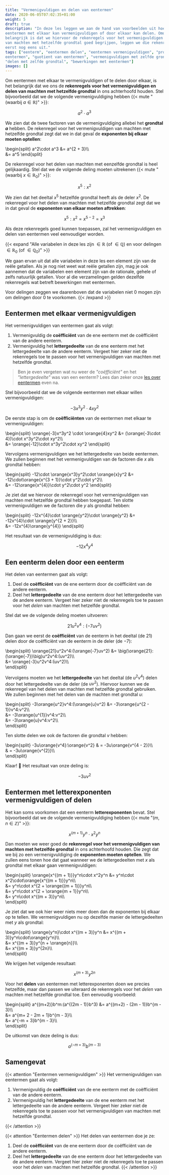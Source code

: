 ```yaml
---
title: "Vermenigvuldigen en delen van eentermen"
date: 2020-06-05T07:02:35+01:00
weight: 5
draft: true
description: "In deze les leggen we aan de hand van voorbeelden uit hoe je
eentermen met elkaar kan vermenigvuldigen of door elkaar kan delen. Omdat het
belangrijk is dat we hiervoor de rekenregels voor het vermenigvuldigen en delen
van machten met hetzelfde grondtal goed begrijpen, leggen we die rekenregels
eerst nog eens uit."
tags: ["eenterm", "eentermen delen", "eentermen vermenigvuldigen", "product van
eentermen", "quotient van eentermen", "vermenigvuldigen met zelfde grondtal",
"delen met zelfde grondtal", "bewerkingen met eentermen"]
images: []
---
```


Om eentermen met elkaar te vermenigvuldigen of te delen door elkaar, is het
belangrijk dat we ons de **rekenregels voor het vermenigvuldigen en delen van
machten met hetzelfde grondtal** in ons achterhoofd houden. Stel bijvoorbeeld
dat we de volgende vermenigvuldiging hebben
{{< mute "(waarbij $a \in \mathbb{R}$)" >}}:

$$a^2\cdot a^3$$

We zien dat de twee factoren van de vermenigvuldiging allebei het **grondtal
$a$** hebben. De rekenregel voor het vermenigvuldigen van machten met hetzelfde
grondtal zegt dat we in dat geval de **exponenten bij elkaar moeten optellen**:

\begin{split}
    a^2\cdot a^3 &= a^{2 + 3}\\\\\
    &= a^5
\end{split}

De rekenregel voor het delen van machten met eenzelfde grondtal is heel
gelijkaardig. Stel dat we de volgende deling moeten uitrekenen
{{< mute "(waarbij $x \in \mathbb{R}_0$)" >}}:

$$x^5:x^2$$

We zien dat het deeltal $x^5$ hetzelfde grondtal heeft als de deler $x^2$. De
rekenregel voor het delen van machten met hetzelfde grondtal zegt dat we in dat
geval de **exponenten van elkaar moeten aftrekken**:

$$x^5:x^2 = x^{5 - 2} = x^3$$

Als deze rekenregels goed kunnen toepassen, zal het vermenigvuldigen en delen
van eentermen veel eenvoudiger worden.

{{< expand "Alle variabelen in deze les zijn $\in \mathbb{R}$ (of $\in\mathbb{Q}$) en voor delingen $\in \mathbb{R}_0$ (of $\in\mathbb{Q}_0$)" >}}

We gaan ervan uit dat alle variabelen in deze les een element zijn van de reële
getallen.  Als je nog niet weet wat reële getallen zijn, mag je ook aannemen
dat de variabelen een element zijn van de rationale, gehele of zelfs natuurlijk
getallen. Voor al die verzamelingen gelden dezelfde rekenregels wat
betreft bewerkingen met eentermen.

Voor delingen zeggen we daarenboven dat de variabelen niet $0$ mogen zijn om
delingen door $0$ te voorkomen.
{{< /expand >}}

## Eentermen met elkaar vermenigvuldigen

Het vermenigvuldigen van eentermen gaat als volgt:

1. Vermenigvuldig de **coëfficiënt** van de ene eenterm met de coëfficiënt van
   de andere eenterm.
2. Vermenigvuldig het **lettergedeelte** van de ene eenterm met het
   lettergedeelte van de andere eenterm. Vergeet hier zeker niet de rekenregels
   toe te passen voor het vermenigvuldigen van machten met hetzelfde grondtal.

> Ben je even vergeten wat nu weer de *"coëfficiënt"* en het *"lettergedeelte"*
> was van een eenterm? Lees dan zeker onze [les over
> eentermen](../../eentermen/eenterm) even na.

Stel bijvoorbeeld dat we de volgende eentermen met elkaar willen
vermenigvuldigen:

$$-3x^3y^2 \cdot 4xy^2$$

De eerste stap is om de **coëfficiënten** van de eentermen met elkaar te
vermenigvuldigen:

\begin{split}
    \orange{-3}x^3y^2 \cdot \orange{4}xy^2
    &= (\orange{-3\cdot 4})\cdot x^3y^2\cdot xy^2\\\\\
    &= \orange{-12}\cdot x^3y^2\cdot xy^2
\end{split}

Vervolgens vermenigvuldigen we het lettergedeelte van beide eentermen. We
zullen beginnen met het vermenigvuldigen van de factoren die $x$ als grondtal
hebben:

\begin{split}
    -12\cdot \orange{x^3}y^2\cdot \orange{x}y^2
    &= -12\cdot\orange{x^{3 + 1}}\cdot y^2\cdot y^2\\\\\
    &= -12\orange{x^{4}}\cdot y^2\cdot y^2
\end{split}

Je ziet dat we hiervoor de rekenregel voor het vermenigvuldigen van machten met
hetzelfde grondtal hebben toegepast. Ten slotte vermenigvuldigen we de factoren
die $y$ als grondtal hebben:

\begin{split}
    -12x^{4}\cdot \orange{y^2}\cdot \orange{y^2}
    &= -12x^{4}\cdot \orange{y^{2 + 2}}\\\\\
    &= -12x^{4}\orange{y^{4}}
\end{split}

Het resultaat van de vermenigvuldiging is dus:

$$-12x^{4}y^{4}$$

## Een eenterm delen door een eenterm

Het delen van eentermen gaat als volgt:

1. Deel de **coëfficiënt** van de ene eenterm door de coëfficiënt van de andere
   eenterm.
2. Deel het **lettergedeelte** van de ene eenterm door het lettergedeelte van
   de andere eenterm. Vergeet hier zeker niet de rekenregels toe te passen voor
   het *delen* van machten met hetzelfde grondtal.

Stel dat we de volgende deling moeten uitvoeren:

$$21u^2v^4:(-7uv^2)$$

Dan gaan we eerst de **coëfficiënt** van de eenterm in het deeltal (de $21$)
delen door de coëfficiënt van de eenterm in de deler (de $-7$):

\begin{split}
    \orange{21}u^2v^4:(\orange{-7}uv^2)
    &= \big(\orange{21}:(\orange{-7})\big)u^2v^4:(uv^2)\\\\\
    &= \orange{-3}u^2v^4:(uv^2)\\\\\
\end{split}

Vervolgens moeten we het **lettergedeelte** van het deeltal (de $u^2v^4$) delen
door het lettergedeelte van de deler (de $uv^2$). Hiervoor kunnen we de
rekenregel van het delen van machten met hetzelfde grondtal gebruiken. We
zullen beginnen met het delen van de machten met grondtal $u$:

\begin{split}
    -3\orange{u^2}v^4:(\orange{u}v^2)
    &= -3\orange{u^{2 - 1}}v^4:v^2\\\\\
    &= -3\orange{u^{1}}v^4:v^2\\\\\
    &= -3\orange{u}v^4:v^2\\\\\
\end{split}

Ten slotte delen we ook de factoren die grondtal $v$ hebben:

\begin{split}
    -3u\orange{v^4}:\orange{v^2}
    & = -3u\orange{v^{4 - 2}}\\\\\
    & = -3u\orange{v^{2}}\\\\\
\end{split}

Klaar! :tada: Het resultaat van onze deling is:

$$-3uv^{2}$$


## Eentermen met letterexponenten vermenigvuldigen of delen

Het kan soms voorkomen dat een eenterm **letterexponenten** bevat. Stel
bijvoorbeeld dat we de volgende vermenigvuldiging hebben
{{< mute "($m, n \in \mathbb{Z}$)" >}}:

$$x^{(m + 1)}y^n\cdot x^2y^n$$

Dan moeten we weer goed de **rekenregel voor het vermenigvuldigen van machten
met hetzelfde grondtal** in ons achterhoofd houden. Die zegt dat we bij zo een
vermenigvuldiging de **exponenten moeten optellen**. We zullen eens tonen hoe
dat gaat wanneer we de lettergedeelten met $x$ als grondtal met elkaar gaan
vermenigvuldigen:

\begin{split}
    \orange{x^{(m + 1)}}y^n\cdot x^2y^n
    &= y^n\cdot x^2\cdot\orange{x^{(m + 1)}}y^n\\\\\
    &= y^n\cdot x^{2 + \orange{(m + 1)}}y^n\\\\\
    &= y^n\cdot x^{2 + \orange{m + 1}}y^n\\\\\
    &= y^n\cdot x^{(m + 3)}y^n\\\\\
\end{split}

Je ziet dat we ook hier weer niets meer doen dan de exponenten bij elkaar op te
tellen. We vermenigvuldigen nu op dezelfde manier de lettergedeelten met $y$
als grondtal:

\begin{split}
    \orange{y^n}\cdot x^{(m + 3)}y^n
    &= x^{(m + 3)}y^n\cdot\orange{y^n}\\\\\
    &= x^{(m + 3)}y^{n + \orange{n}}\\\\\
    &= x^{(m + 3)}y^{2n}\\\\\
\end{split}

We krijgen het volgende resultaat:

$$x^{(m + 3)}y^{2n}$$

Voor het **delen** van eentermen met letterexponenten doen we precies
hetzelfde, maar dan passen we uiteraard de rekenregels voor het *delen* van
machten met hetzelfde grondtal toe. Een eenvoudig voorbeeld:

\begin{split}
    a^{(m+2)}b^m:(a^{(2m - 1)}b^3)
    &= a^{(m+2) - (2m - 1)}b^{m - 3}\\\\\
    &= a^{m+ 2 - 2m + 1}b^{m - 3}\\\\\
    &= a^{-m + 3}b^{m - 3}\\\\\
\end{split}

De uitkomst van deze deling is dus:

$$a^{(-m+ 3)}b^{(m - 3)}$$


## Samengevat

{{< attention "Eentermen vermenigvuldigen" >}}
Het vermenigvuldigen van eentermen gaat als volgt:

1. Vermenigvuldig de **coëfficiënt** van de ene eenterm met de coëfficiënt van
   de andere eenterm.
2. Vermenigvuldig het **lettergedeelte** van de ene eenterm met het
   lettergedeelte van de andere eenterm. Vergeet hier zeker niet de rekenregels
   toe te passen voor het vermenigvuldigen van machten met hetzelfde grondtal.

{{< /attention >}}

{{< attention "Eentermen delen" >}}
Het delen van eentermen doe je ze:

1. Deel de **coëfficiënt** van de ene eenterm door de coëfficiënt van de andere
   eenterm.
2. Deel het **lettergedeelte** van de ene eenterm door het lettergedeelte van
   de andere eenterm. Vergeet hier zeker niet de rekenregels toe te passen voor
   het *delen* van machten met hetzelfde grondtal.
{{< /attention >}}

